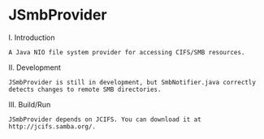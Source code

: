 JSmbProvider
==============

I. Introduction

	A Java NIO file system provider for accessing CIFS/SMB resources. 
	
II. Development

	JSmbProvider is still in development, but SmbNotifier.java correctly detects changes to remote SMB directories.

III. Build/Run

	JSmbProvider depends on JCIFS. You can download it at http://jcifs.samba.org/.
